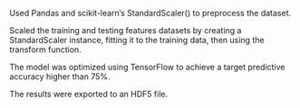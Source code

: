 Used Pandas and scikit-learn’s StandardScaler() to preprocess the dataset.

Scaled the training and testing features datasets by creating a StandardScaler instance, fitting it to the training data, then using the transform function.

The model was optimized using TensorFlow to achieve a target predictive accuracy higher than 75%.

The results were exported to an HDF5 file.

